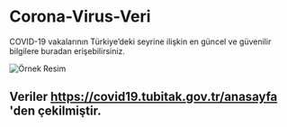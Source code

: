 # Corona-Virus-Veri
COVID-19 vakalarının Türkiye’deki seyrine ilişkin en güncel ve güvenilir bilgilere buradan erişebilirsiniz.

![Örnek Resim](https://i.hizliresim.com/uoz9wg.png)

## Veriler https://covid19.tubitak.gov.tr/anasayfa 'den çekilmiştir.
